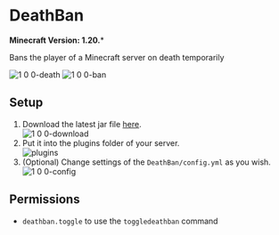 # DeathBan

**Minecraft Version: 1.20.***

Bans the player of a Minecraft server on death temporarily

![1 0 0-death](https://github.com/user-attachments/assets/d869c9a5-4f26-4893-b23a-3901e9027187)
![1 0 0-ban](https://github.com/user-attachments/assets/c6efa5b9-34e3-4e90-86b6-ecb691decf2f)

## Setup

1. Download the latest jar file [here](https://github.com/ItsLeMax/MobileCrafting/releases/latest).\
   ![1 0 0-download](https://github.com/user-attachments/assets/9f7eb3b1-5f3b-4287-974e-a3328c781c5e)
2. Put it into the plugins folder of your server.\
   ![plugins](https://github.com/user-attachments/assets/b458f598-a674-4777-8f9e-6e9701f87e5a)
3. (Optional) Change settings of the `DeathBan/config.yml` as you wish.
   ![1 0 0-config](https://github.com/user-attachments/assets/cacd246d-2332-429c-aeba-17a2da46f47d)

## Permissions

- `deathban.toggle` to use the `toggledeathban` command